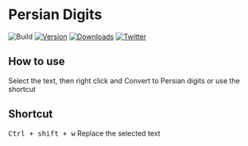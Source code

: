 # Persian Digits

![Build](https://github.com/Imorate/persian-digits/workflows/Build/badge.svg)
[![Version](https://img.shields.io/jetbrains/plugin/v/17002-persian-digits.svg)](https://plugins.jetbrains.com/plugin/17002-persian-digits)
[![Downloads](https://img.shields.io/jetbrains/plugin/d/17002-persian-digits.svg)](https://plugins.jetbrains.com/plugin/17002-persian-digits)
[![Twitter](https://img.shields.io/twitter/url?style=social&url=https%3A%2F%2Fgithub.com%2FImorate%2Fpersian-digits)](https://twitter.com/intent/tweet?text=Wow:&url=https%3A%2F%2Fgithub.com%2FImorate%2Fpersian-digits)

## How to use
Select the text, then right click and Convert to Persian digits or use the shortcut

## Shortcut
<kbd>Ctrl + shift + w</kbd> Replace the selected text
